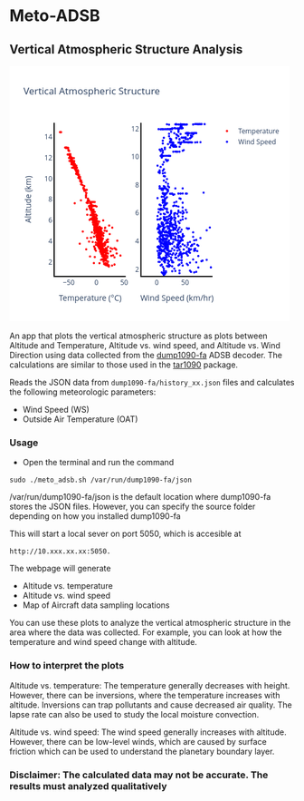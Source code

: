 # Meto-ADSB 

## Vertical Atmospheric Structure Analysis 

![Bengaluru](bengaluru.png)

An app that plots the vertical atmospheric structure as plots between Altitude and Temperature, Altitude vs. wind speed, and Altitude vs. Wind Direction using data collected from the [dump1090-fa](https://www.flightaware.com/adsb/piaware/install) ADSB decoder. The calculations are similar to those used in the [tar1090](https://github.com/wiedehopf/tar1090) package.


Reads the JSON data from `dump1090-fa/history_xx.json` files and calculates the following meteorologic parameters:

* Wind Speed (WS)
* Outside Air Temperature (OAT)

### Usage

* Open the terminal and run the command

```
sudo ./meto_adsb.sh /var/run/dump1090-fa/json
```

/var/run/dump1090-fa/json is the default location where dump1090-fa stores the JSON files. However, you can specify the source folder depending on how you installed dump1090-fa

This will start a local sever on port 5050, which is accesible at 
```
http://10.xxx.xx.xx:5050.
```
The webpage will generate
* Altitude vs. temperature
* Altitude vs. wind speed
* Map of Aircraft data sampling locations

You can use these plots to analyze the vertical atmospheric structure in the area where the data was collected. For example, you can look at how the temperature and wind speed change with altitude.

### How to interpret the plots

Altitude vs. temperature: The temperature generally decreases with height. However, there can be inversions, where the temperature increases with altitude. Inversions can trap pollutants and cause decreased air quality. The lapse rate can also be used to study the local moisture convection.

Altitude vs. wind speed: The wind speed generally increases with altitude. However, there can be low-level winds, which are caused by surface friction which can be used to understand the planetary boundary layer.


### Disclaimer: The calculated data may not be accurate. The results must analyzed qualitatively
